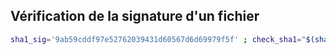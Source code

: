 ## Vérification de la signature d'un fichier
```Bash
sha1_sig='9ab59cddf97e52762039431d60567d6d69979f5f' ; check_sha1="$(sha1sum debian.iso | awk '{print $1}')" ; [[ $check_sha1 == $sha1_sig ]] && echo 'Signature valide' || echo 'Erreur de signature'
```
